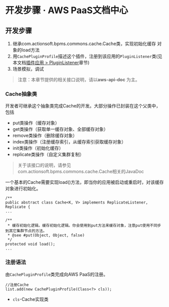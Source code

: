 # 开发步骤 · AWS PaaS文档中心

## 开发步骤

  1. 继承com.actionsoft.bpms.commons.cache.Cache类，实现初始化缓存 对象的load方法
  2. 用`CachePluginProfile`描述这个插件，注册到该应用的`PluginListener`类(见本文档[插件应用 > PluginListener](<../app_plugin/pluginlistener.html>)章节)
  3. 场景模拟，调试

> 注意：本章节提供的相关接口说明，请以**aws-api-doc** 为主。

### Cache抽象类

开发者可继承这个抽象类完成Cache的开发。大部分操作已封装在这个父类中，包括

  * put类操作（缓存对象）
  * get类操作（获取单一缓存对象、全部缓存对象）
  * remove类操作（删除缓存对象）
  * index类操作（注册缓存索引，从缓存索引获取缓存对象）
  * init类操作（初始化缓存）
  * replicate类操作（自定义集群复制）

> 关于该接口的说明，请参见com.actionsoft.bpms.commons.cache.Cache相关的JavaDoc

一个基本的Cache需要实现load()方法，即当你的应用被启动或重启时，对该缓存对象进行初始化。
    
    
    /**
    public abstract class Cache<K, V> implements ReplicateListener, Replicate {
    ...
    
    /**
     * 缓存初始化逻辑。缓存初始化逻辑。你会使用到put方法来缓存对象，注意put使用不同步到其它集群节点的方法。
     * @see #put(Object, Object, false)
     */
    protected void load();
    ...
    

### 注册语法

由`CachePluginProfile`类完成向AWS PaaS的注册。
    
    
    //注册Cache
    list.add(new CachePluginProfile(Class<?> cls));
    

  * `cls`-Cache实现类